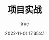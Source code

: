 ---
pageComponent:
  name: Catalogue
  data:
    path: 05.project
    # imgUrl: /img/ui.png
    description: 这里主要是后端java项目的笔记和总结文档 #这是紧接着标题的描述
title: 项目实战   #这是目录页的标题
date: 2022-11-01 17:35:41
permalink: /project/
sidebar: false
article: false
comment: false
editLink: false
author: 
  name: hincky
  link: https://github.com/hincky
---